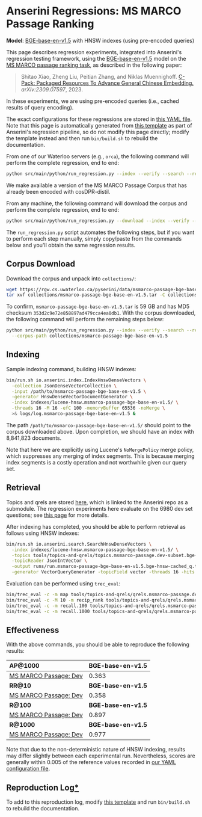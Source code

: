 # Anserini Regressions: MS MARCO Passage Ranking

**Model**: [BGE-base-en-v1.5](https://huggingface.co/BAAI/bge-base-en-v1.5) with HNSW indexes (using pre-encoded queries)

This page describes regression experiments, integrated into Anserini's regression testing framework, using the [BGE-base-en-v1.5](https://huggingface.co/BAAI/bge-base-en-v1.5) model on the [MS MARCO passage ranking task](https://github.com/microsoft/MSMARCO-Passage-Ranking), as described in the following paper:

> Shitao Xiao, Zheng Liu, Peitian Zhang, and Niklas Muennighoff. [C-Pack: Packaged Resources To Advance General Chinese Embedding.](https://arxiv.org/abs/2309.07597) _arXiv:2309.07597_, 2023.

In these experiments, we are using pre-encoded queries (i.e., cached results of query encoding).

The exact configurations for these regressions are stored in [this YAML file](../../src/main/resources/regression/msmarco-passage-bge-base-en-v1.5-hnsw.yaml).
Note that this page is automatically generated from [this template](../../src/main/resources/docgen/templates/msmarco-passage-bge-base-en-v1.5-hnsw.template) as part of Anserini's regression pipeline, so do not modify this page directly; modify the template instead and then run `bin/build.sh` to rebuild the documentation.

From one of our Waterloo servers (e.g., `orca`), the following command will perform the complete regression, end to end:

```bash
python src/main/python/run_regression.py --index --verify --search --regression msmarco-passage-bge-base-en-v1.5-hnsw
```

We make available a version of the MS MARCO Passage Corpus that has already been encoded with cosDPR-distil.

From any machine, the following command will download the corpus and perform the complete regression, end to end:

```bash
python src/main/python/run_regression.py --download --index --verify --search --regression msmarco-passage-bge-base-en-v1.5-hnsw
```

The `run_regression.py` script automates the following steps, but if you want to perform each step manually, simply copy/paste from the commands below and you'll obtain the same regression results.

## Corpus Download

Download the corpus and unpack into `collections/`:

```bash
wget https://rgw.cs.uwaterloo.ca/pyserini/data/msmarco-passage-bge-base-en-v1.5.tar -P collections/
tar xvf collections/msmarco-passage-bge-base-en-v1.5.tar -C collections/
```

To confirm, `msmarco-passage-bge-base-en-v1.5.tar` is 59 GB and has MD5 checksum `353d2c9e72e858897ad479cca4ea0db1`.
With the corpus downloaded, the following command will perform the remaining steps below:

```bash
python src/main/python/run_regression.py --index --verify --search --regression msmarco-passage-bge-base-en-v1.5-hnsw \
  --corpus-path collections/msmarco-passage-bge-base-en-v1.5
```

## Indexing

Sample indexing command, building HNSW indexes:

```bash
bin/run.sh io.anserini.index.IndexHnswDenseVectors \
  -collection JsonDenseVectorCollection \
  -input /path/to/msmarco-passage-bge-base-en-v1.5 \
  -generator HnswDenseVectorDocumentGenerator \
  -index indexes/lucene-hnsw.msmarco-passage-bge-base-en-v1.5/ \
  -threads 16 -M 16 -efC 100 -memoryBuffer 65536 -noMerge \
  >& logs/log.msmarco-passage-bge-base-en-v1.5 &
```

The path `/path/to/msmarco-passage-bge-base-en-v1.5/` should point to the corpus downloaded above.
Upon completion, we should have an index with 8,841,823 documents.

Note that here we are explicitly using Lucene's `NoMergePolicy` merge policy, which suppresses any merging of index segments.
This is because merging index segments is a costly operation and not worthwhile given our query set.

## Retrieval

Topics and qrels are stored [here](https://github.com/castorini/anserini-tools/tree/master/topics-and-qrels), which is linked to the Anserini repo as a submodule.
The regression experiments here evaluate on the 6980 dev set questions; see [this page](../../docs/experiments-msmarco-passage.md) for more details.

After indexing has completed, you should be able to perform retrieval as follows using HNSW indexes:

```bash
bin/run.sh io.anserini.search.SearchHnswDenseVectors \
  -index indexes/lucene-hnsw.msmarco-passage-bge-base-en-v1.5/ \
  -topics tools/topics-and-qrels/topics.msmarco-passage.dev-subset.bge-base-en-v1.5.jsonl.gz \
  -topicReader JsonIntVector \
  -output runs/run.msmarco-passage-bge-base-en-v1.5.bge-hnsw-cached_q.topics.msmarco-passage.dev-subset.bge-base-en-v1.5.jsonl.txt \
  -generator VectorQueryGenerator -topicField vector -threads 16 -hits 1000 -efSearch 1000 &
```

Evaluation can be performed using `trec_eval`:

```bash
bin/trec_eval -c -m map tools/topics-and-qrels/qrels.msmarco-passage.dev-subset.txt runs/run.msmarco-passage-bge-base-en-v1.5.bge-hnsw-cached_q.topics.msmarco-passage.dev-subset.bge-base-en-v1.5.jsonl.txt
bin/trec_eval -c -M 10 -m recip_rank tools/topics-and-qrels/qrels.msmarco-passage.dev-subset.txt runs/run.msmarco-passage-bge-base-en-v1.5.bge-hnsw-cached_q.topics.msmarco-passage.dev-subset.bge-base-en-v1.5.jsonl.txt
bin/trec_eval -c -m recall.100 tools/topics-and-qrels/qrels.msmarco-passage.dev-subset.txt runs/run.msmarco-passage-bge-base-en-v1.5.bge-hnsw-cached_q.topics.msmarco-passage.dev-subset.bge-base-en-v1.5.jsonl.txt
bin/trec_eval -c -m recall.1000 tools/topics-and-qrels/qrels.msmarco-passage.dev-subset.txt runs/run.msmarco-passage-bge-base-en-v1.5.bge-hnsw-cached_q.topics.msmarco-passage.dev-subset.bge-base-en-v1.5.jsonl.txt
```

## Effectiveness

With the above commands, you should be able to reproduce the following results:

| **AP@1000**                                                                                                  | **BGE-base-en-v1.5**|
|:-------------------------------------------------------------------------------------------------------------|-----------|
| [MS MARCO Passage: Dev](https://github.com/microsoft/MSMARCO-Passage-Ranking)                                | 0.363     |
| **RR@10**                                                                                                    | **BGE-base-en-v1.5**|
| [MS MARCO Passage: Dev](https://github.com/microsoft/MSMARCO-Passage-Ranking)                                | 0.358     |
| **R@100**                                                                                                    | **BGE-base-en-v1.5**|
| [MS MARCO Passage: Dev](https://github.com/microsoft/MSMARCO-Passage-Ranking)                                | 0.897     |
| **R@1000**                                                                                                   | **BGE-base-en-v1.5**|
| [MS MARCO Passage: Dev](https://github.com/microsoft/MSMARCO-Passage-Ranking)                                | 0.977     |

Note that due to the non-deterministic nature of HNSW indexing, results may differ slightly between each experimental run.
Nevertheless, scores are generally within 0.005 of the reference values recorded in [our YAML configuration file](../../src/main/resources/regression/msmarco-passage-bge-base-en-v1.5-hnsw.yaml).

## Reproduction Log[*](../../docs/reproducibility.md)

To add to this reproduction log, modify [this template](../../src/main/resources/docgen/templates/msmarco-passage-bge-base-en-v1.5-hnsw.template) and run `bin/build.sh` to rebuild the documentation.
